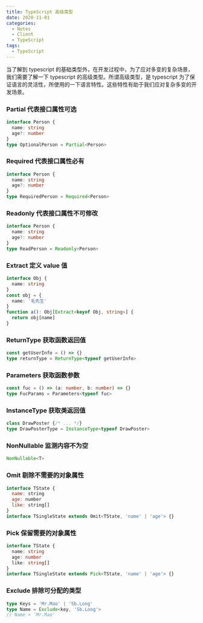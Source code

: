 ```yaml
---
title: TypeScript 高级类型
date: 2020-11-01
categories:
  - Notes
  - Client
  - TypeScript
tags: 
  - TypeScript
---
```


当了解到 typescript 的基础类型外，在开发过程中，为了应对多变的复杂场景，我们需要了解一下 typescript 的高级类型。所谓高级类型，是 typescript 为了保证语言的灵活性，所使用的一下语言特性。这些特性有助于我们应对复杂多变的开发场景。

<!-- more -->

### Partial 代表接口属性可选

~~~ts
interface Person {
  name: string
  age?: number
}
type OptionalPerson = Partial<Person>
~~~

### Required 代表接口属性必有

~~~ts
interface Person {
  name: string
  age?: number
}
type RequiredPerson = Required<Person>
~~~

### Readonly 代表接口属性不可修改

~~~ts
interface Person {
  name: string
  age?: number
}
type ReadPerson = Readonly<Person>
~~~

### Extract 定义 value 值

~~~ts
interface Obj {
  name: string
}
const obj = {
  name: '毛先生'
}
function a(): Obj[Extract<keyof Obj, string>] {
  return obj[name]
}
~~~

### ReturnType 获取函数返回值

~~~ts
const getUserInfo = () => {}
type returnType = ReturnType<typeof getUserInfo>
~~~

### Parameters 获取函数参数

~~~ts
const fuc = () => (a: number, b: number) => {}
type FucParams = Parameters<typeof fuc>
~~~

### InstanceType 获取类返回值

~~~ts
class DrawPoster {/* ... */}
type DrawPosterType = InstanceType<typeof DrawPoster>
~~~

### NonNullable 监测内容不为空

~~~ts
NonNullable<T>
~~~

### Omit 剔除不需要的对象属性

~~~js
interface TState {
  name: string
  age: number
  like: string[]
}
interface TSingleState extends Omit<TState, 'name' | 'age'> {}
~~~

### Pick 保留需要的对象属性

~~~ts
interface TState {
  name: string
  age: number
  like: string[]
}
interface TSingleState extends Pick<TState, 'name' | 'age'> {}
~~~

### Exclude 排除可分配的类型

~~~ts
type Keys = 'Mr.Mao' | 'Sb.Long'
type Name = Exclude<key, 'Sb.Long'>
// Name > 'Mr.Mao'
~~~

